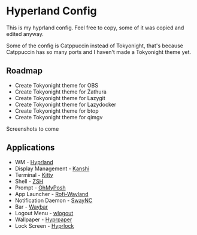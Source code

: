 # Hyperland Config

This is my hyprland config. Feel free to copy, some of it was copied and edited anyway.

Some of the config is Catppuccin instead of Tokyonight, that's because Catppuccin has so many ports and I haven't made a Tokyonight theme yet.

## Roadmap
 - Create Tokyonight theme for OBS
 - Create Tokyonight theme for Zathura
 - Create Tokyonight theme for Lazygit
 - Create Tokyonight theme for Lazydocker
 - Create Tokyonight theme for btop
 - Create Tokyonight theme for qimgv

Screenshots to come

## Applications
 - WM - [Hyprland](https://hyprland.org/)
 - Display Management - [Kanshi](https://git.sr.ht/~emersion/kanshi)
 - Terminal - [Kitty](https://github.com/kovidgoyal/kitty)
 - Shell - [ZSH](https://www.zsh.org/)
 - Prompt - [OhMyPosh](https://ohmyposh.dev/)
 - App Launcher - [Rofi-Wayland](https://github.com/lbonn/rofi)
 - Notification Daemon - [SwayNC](https://github.com/ErikReider/SwayNotificationCenter)
 - Bar - [Waybar](https://github.com/Alexays/Waybar)
 - Logout Menu - [wlogout](https://github.com/ArtsyMacaw/wlogout)
 - Wallpaper - [Hyprpaper](https://github.com/hyprwm/hyprpaper)
 - Lock Screen - [Hyprlock](https://github.com/hyprwm/hyprlock)

